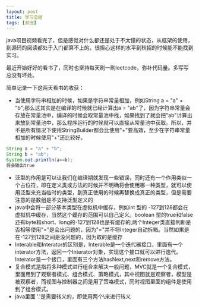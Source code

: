 ```yaml
---
layout: post
title: 学习总结
tags: [其他]
---
```


java项目视频看完了，但是感觉对什么都还是处于不太懂的状态，从框架的使用，到源码的阅读都处于入门都算不上的。很担心这样的水平到秋招的时候能不能找到实习。

最近开始好好的看书了，同时也坚持每天刷一刷leetcode，弥补代码量。多写写总没有坏处。

简单记录一下这两天看书的收获：

- 当使用字符串相加的时候，如果是字符串常量相加，例如String a = "a" + "b";那么这其实是在编译的时候就已经计算出a = "ab"了，因为字符串常量会存放在常量池中，编译的时候会取常量池中找，如果找到了就会把"ab"计算出来放到常量池中，那么程序运行的时候就可以直接从常量池中获取。所以，并不是所有情况下使用StringBuilder都会比使用"+"要高效，至少在字符串常量相加的时候使用"+"还比较好。
```java
String a = "a" + "b";
String b = "ab";
System.out.println(a==b);
将会输出true
```
- 泛型的作用是可以让我们在编译期就发现一些错误，同时还有一个作用类似一个占位符，即在定义类或方法的时候并不明确将会使用哪一种类型，就可以使用泛型来充当临时的类型，到真正使用的时候再替换成真正的类型，但是需要注意的是数组是不支持泛型定义的
- java中会将一部分基本类型在虚拟机中缓存，例如int 型的 -127到128都会在虚拟机中缓存，当然这个缓存的范围可以自己定义。boolean 型的true和false还有byte和short、long的-127到128也是有缓存的,两个Integer类直接判断是否相等使用"="是会出问题的，因为"="并不将Integer自动拆箱。当然如果是在-127到128之间是没问题的，因为取的是缓存
- Interable和Interator的区别是，Interable是一个迭代器接口，里面有一个interator方法，返回一个Interator对象，实现这个接口就可以进行迭代。Interator是一个接口，里面有三个方法hasNext,next和remove方法。
- 复合模式是指将多种模式进行组合来解决一般问题，MVC就是一个复合模式，里面用到了观察者模式、组合模式、策略模式，其中视图就是观察者，模型是被观察者，而视图与控制器之间是用了策咯模式，同时视图里面的组件是使用到了组合模式。
- java里面 '.'是需要转义的，即使用两个\来进行转义
